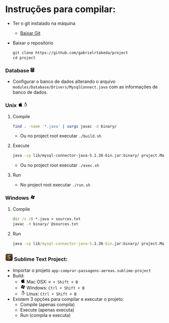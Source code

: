# Instruções para compilar:

* Ter o git instalado na máquina
    * [Baixar Git](http://git-scm.com/downloads)

* Baixar o repositório
    ```
    git clone https://github.com/gabrielrtakeda/project
    cd project
    ```

### Database ![Windows Logo](https://raw.githubusercontent.com/gabrielrtakeda/app-comprar-passagens-aereas/master/binary/images/icons/database-16.png "Windows Logo")

* Configurar o banco de dados alterando o arquivo
    `modules/Database/Drivers/MysqlConnect.java`
    com as informações de banco de dados.

### Unix ![Apple Logo](https://raw.githubusercontent.com/gabrielrtakeda/app-comprar-passagens-aereas/master/binary/images/icons/apple-16.png "Apple Logo")![Linux Logo](https://raw.githubusercontent.com/gabrielrtakeda/app-comprar-passagens-aereas/master/binary/images/icons/linux-16.png "Linux Logo")

1. Compile
    ```sh
    find . -name '*.java' | xargs javac -d binary/
    ```
    * Ou no project root executar `./build.sh`

2. Execute
    ```sh
    java -cp lib/mysql-connector-java-5.1.36-bin.jar:binary/ project.Main
    ```
    * Ou no project root executar `./exec.sh`

3. Run
    * No project root executar `./run.sh`

### Windows ![Windows Logo](https://raw.githubusercontent.com/gabrielrtakeda/app-comprar-passagens-aereas/master/binary/images/icons/windows-16.png "Windows Logo")

1. Compile
    ```bat
    dir /s /B *.java > sources.txt
    javac -d binary/ @sources.txt
    ```

2. Run
    ```bat
    java -cp lib/mysql-connector-java-5.1.36-bin.jar:binary/ project.Main
    ```

### ![ST Logo](https://raw.githubusercontent.com/gabrielrtakeda/app-comprar-passagens-aereas/master/binary/images/icons/sublime-24.png "ST Logo") Sublime Text Project:
* Importar o projeto `app-comprar-passagens-aereas.sublime-project`
* Build:
    * ![Apple Logo](https://raw.githubusercontent.com/gabrielrtakeda/app-comprar-passagens-aereas/master/binary/images/icons/apple-16.png "Apple Logo")
         Mac OSX: `⌘ + Shift + B`
    * ![Windows Logo](https://raw.githubusercontent.com/gabrielrtakeda/app-comprar-passagens-aereas/master/binary/images/icons/windows-16.png "Windows Logo")
         Windows: `Ctrl + Shift + B`
    * ![Linux Logo](https://raw.githubusercontent.com/gabrielrtakeda/app-comprar-passagens-aereas/master/binary/images/icons/linux-16.png "Linux Logo")
         Linux: `Ctrl + Shift + B`
* Existem 3 opções para compilar e executar o projeto:
    - Compile (apenas compila)
    - Execute (apenas executa)
    - Run (compila e executa)

